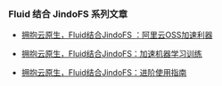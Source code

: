 ### Fluid 结合 JindoFS 系列文章
* [拥抱云原生，Fluid结合JindoFS ：阿里云OSS加速利器](jindo_fluid_introduce.md)

* [拥抱云原生，Fluid结合JindoFS：加速机器学习训练](jindo_fluid_machinelearning_example.md)

* [拥抱云原生，Fluid结合JindoFS：进阶使用指南](jindo_fluid_jindofs_step_introduce.md)